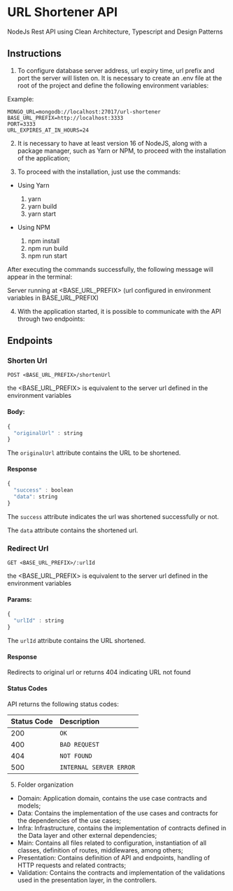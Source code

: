 # URL Shortener API

NodeJs Rest API using Clean Architecture, Typescript and Design Patterns


## Instructions

1.  To configure database server address, url expiry time, url prefix and port the server will listen on. It is necessary to create an .env file at the root of the project and define the following environment variables:

Example:

```env
MONGO_URL=mongodb://localhost:27017/url-shortener
BASE_URL_PREFIX=http://localhost:3333
PORT=3333
URL_EXPIRES_AT_IN_HOURS=24
```

2. It is necessary to have at least version 16 of NodeJS, along with a package manager, such as Yarn or NPM, to proceed with the installation of the application;

3. To proceed with the installation, just use the commands:

- Using Yarn
  1. yarn
  2. yarn build
  3. yarn start

- Using NPM
  1. npm install
  2. npm run build
  3. npm run start

After executing the commands successfully, the following message will appear in the terminal:

Server running at <BASE_URL_PREFIX> (url configured in environment variables in BASE_URL_PREFIX)

4. With the application started, it is possible to communicate with the API through two endpoints:

## Endpoints

### Shorten Url

```http
POST <BASE_URL_PREFIX>/shortenUrl
```

the <BASE_URL_PREFIX> is ​​equivalent to the server url defined in the environment variables

#### Body:

```javascript
{
  "originalUrl" : string
}
```

The `originalUrl` attribute contains the URL to be shortened.


#### Response

```javascript
{
  "success" : boolean
  "data": string
}
```

The `success` attribute indicates the url was shortened successfully or not.

The `data` attribute contains the shortened url.


### Redirect Url

```http
GET <BASE_URL_PREFIX>/:urlId
```

the <BASE_URL_PREFIX> is ​​equivalent to the server url defined in the environment variables

#### Params:

```javascript
{
  "urlId" : string
}
```

The `urlId` attribute contains the URL shortened.


#### Response

Redirects to original url or returns 404 indicating URL not found

#### Status Codes

API returns the following status codes:

| Status Code | Description |
| :--- | :--- |
| 200 | `OK` |
| 400 | `BAD REQUEST` |
| 404 | `NOT FOUND` |
| 500 | `INTERNAL SERVER ERROR` |


5. Folder organization

- Domain: Application domain, contains the use case contracts and models;
- Data: Contains the implementation of the use cases and contracts for the dependencies of the use cases;
- Infra: Infrastructure, contains the implementation of contracts defined in the Data layer and other external dependencies;
- Main: Contains all files related to configuration, instantiation of all classes, definition of routes, middlewares, among others;
- Presentation: Contains definition of API and endpoints, handling of HTTP requests and related contracts;
- Validation: Contains the contracts and implementation of the validations used in the presentation layer, in the controllers.